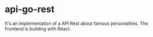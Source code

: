 # api-go-rest
It's an implementation of a API Rest about famous personalities.
The Frontend is building with React.
